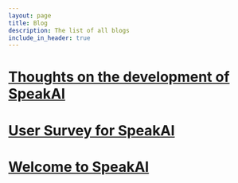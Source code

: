 ```yaml
---
layout: page
title: Blog
description: The list of all blogs
include_in_header: true
---
```

# [Thoughts on the development of SpeakAI](/blogs/thoughts-on-speakai)
# [User Survey for SpeakAI](/blogs/user-survey)
# [Welcome to SpeakAI](/blogs/introduction)
